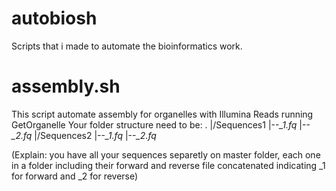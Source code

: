 # autobiosh
Scripts that i made to automate the bioinformatics work.

# assembly.sh
This script automate assembly for organelles with Illumina Reads running GetOrganelle
Your folder structure need to be:
.
|/Sequences1
|--*_1.fq*
|--*_2.fq*
|/Sequences2
|--*_1.fq*
|--*_2.fq*

(Explain: you have all your sequences separetly on master folder, each one in a folder including their forward and reverse file concatenated indicating _1 for forward and _2 for reverse)
